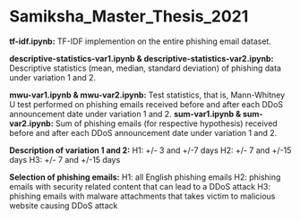 # Samiksha_Master_Thesis_2021
**tf-idf.ipynb:** TF-IDF implemention on the entire phishing email dataset. 

**descriptive-statistics-var1.ipynb & descriptive-statistics-var2.ipynb:** Descriptive statistics (mean, median, standard deviation) of phishing data under variation 1 and 2.

**mwu-var1.ipynb & mwu-var2.ipynb:** Test statistics, that is, Mann-Whitney U test performed on phishing emails received before and after each DDoS announcement date under variation 1 and 2.
**sum-var1.ipynb & sum-var2.ipynb:** Sum of phishing emails (for respective hypothesis) received before and after each DDoS announcement date under variation 1 and 2.

**Description of variation 1 and 2:**
H1: +/- 3 and +/-7 days
H2: +/- 7 and +/-15 days
H3: +/- 7 and +/-15 days

**Selection of phishing emails:**
H1: all English phishing emails
H2: phishing emails with security related content that can lead to a DDoS attack
H3: phishing emails with malware attachments that takes victim to malicious website causing DDoS attack

